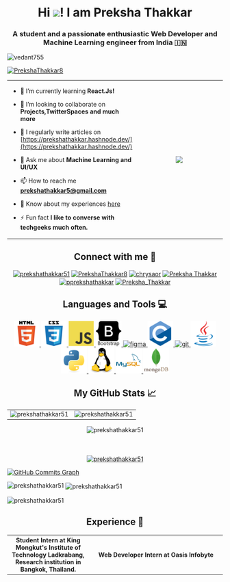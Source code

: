 <h1 align="center">Hi <img heigth="35px" width="35px" src="https://user-images.githubusercontent.com/18350557/176309783-0785949b-9127-417c-8b55-ab5a4333674e.gif"/>! I am Preksha Thakkar</h1>
<h3 align="center">A student and a passionate enthusiastic Web Developer and Machine Learning engineer from India 🇮🇳</h3>

<p align="left"> <img src="https://komarev.com/ghpvc/?username=prekshathakkar51&label=Profile%20views&color=0e75b6&style=flat" alt="vedant755" /> </p>

<p align="left"> <a href="https://twitter.com/PrekshaThakkar8" target="blank"><img src="https://img.shields.io/twitter/follow/PrekshaThakkar5?logo=twitter&style=for-the-badge" alt="PrekshaThakkar8" /></a> </p>


<table><tr><td valign="top" width="50%"> 

- 🌱 I’m currently learning **React.Js!**

- 👯 I’m looking to collaborate on **Projects,TwitterSpaces and much more**

<!-- - 👨‍💻 All of my projects are available at [/]() -->

- 📝 I regularly write articles on [https://prekshathakkar.hashnode.dev/](https://prekshathakkar.hashnode.dev/)

- 💬 Ask me about **Machine Learning and UI/UX**

- 📫 How to reach me **prekshathakkar5@gmail.com**

- 📄 Know about my experiences [here](https://www.linkedin.com/in/preksha-thakkar-816630207/)

- ⚡ Fun fact **I like to converse with techgeeks much often.**

</td><td valign="middle" width="50%">
<div align="center">
<img src="https://rishavanand.github.io/static/images/greetings.gif" align="center" style="width: 100%" />
</div>  
</td></tr></table>

<h2 align="center">Connect with me 🤝</h2>
<p align="center">
<a href="https://dev.to/prekshathakkar51" target="blank"><img align="center" src="https://raw.githubusercontent.com/rahuldkjain/github-profile-readme-generator/master/src/images/icons/Social/devto.svg" alt="prekshathakkar51" height="50" width="60" /></a>
<a href="https://twitter.com/PrekshaThakkar8" target="blank"><img align="center" src="https://raw.githubusercontent.com/rahuldkjain/github-profile-readme-generator/master/src/images/icons/Social/twitter.svg" alt="PrekshaThakkar8" height="50" width="60" /></a>
<a href="https://prekshathakkar.hashnode.dev/" target="blank"><img align="center" src="https://raw.githubusercontent.com/rahuldkjain/github-profile-readme-generator/master/src/images/icons/Social/hashnode.svg" alt="chrysaor" height="50" width="60" /></a>
<a href="https://www.linkedin.com/in/preksha-thakkar-816630207/" target="blank"><img align="center" src="https://raw.githubusercontent.com/rahuldkjain/github-profile-readme-generator/master/src/images/icons/Social/linked-in-alt.svg" alt="Preksha Thakkar" height="50" width="60" /></a>
<a href="https://instagram.com/pprekshathakkar" target="blank"><img align="center" src="https://raw.githubusercontent.com/rahuldkjain/github-profile-readme-generator/master/src/images/icons/Social/instagram.svg" alt="pprekshathakkar" height="50" width="60" /></a>
<a href="https://leetcode.com/Preksha_Thakkar/" target="blank"><img align="center" src="https://raw.githubusercontent.com/rahuldkjain/github-profile-readme-generator/master/src/images/icons/Social/leet-code.svg" alt="Preksha_Thakkar" height="50" width="60" /></a>
</p>

<h2 align="center">Languages and Tools 💻</h2>
<p align="center"> 
<a href="https://www.w3.org/html/" target="_blank" rel="noreferrer"> <img src="https://raw.githubusercontent.com/devicons/devicon/master/icons/html5/html5-original-wordmark.svg" alt="html5" width="60" height="60"/> </a> 
<a href="https://www.w3schools.com/css/" target="_blank" rel="noreferrer"> <img src="https://raw.githubusercontent.com/devicons/devicon/master/icons/css3/css3-original-wordmark.svg" alt="css3" width="60" height="60"/> </a> 
<a href="https://developer.mozilla.org/en-US/docs/Web/JavaScript" target="_blank" rel="noreferrer"> <img src="https://raw.githubusercontent.com/devicons/devicon/master/icons/javascript/javascript-original.svg" alt="javascript" width="60" height="60"/> </a> 
<a href="https://getbootstrap.com" target="_blank" rel="noreferrer"> <img src="https://raw.githubusercontent.com/devicons/devicon/master/icons/bootstrap/bootstrap-plain-wordmark.svg" alt="bootstrap" width="60" height="60"/> </a> 
<a href="https://www.figma.com/" target="_blank" rel="noreferrer"> <img src="https://www.vectorlogo.zone/logos/figma/figma-icon.svg" alt="figma" width="60" height="60"/> </a> 
<a href="https://www.cprogramming.com/" target="_blank" rel="noreferrer"> <img src="https://raw.githubusercontent.com/devicons/devicon/master/icons/c/c-original.svg" alt="c" width="60" height="60"/> </a> 
<a href="https://git-scm.com/" target="_blank" rel="noreferrer"> <img src="https://www.vectorlogo.zone/logos/git-scm/git-scm-icon.svg" alt="git" width="60" height="60"/> </a>
<a href="https://www.java.com" target="_blank" rel="noreferrer"> <img src="https://raw.githubusercontent.com/devicons/devicon/master/icons/java/java-original.svg" alt="java" width="60" height="60"/> </a> 
<a href="https://www.python.org/" target="_blank" rel="noreferrer"> <img src="https://raw.githubusercontent.com/devicons/devicon/master/icons/python/python-original.svg" alt="java" width="60" height="60"/> </a>
<a href="https://www.linux.org/" target="_blank" rel="noreferrer"> <img src="https://raw.githubusercontent.com/devicons/devicon/master/icons/linux/linux-original.svg" alt="linux" width="60" height="60"/> </a> 
<a href="https://www.mysql.com/" target="_blank" rel="noreferrer"> <img src="https://raw.githubusercontent.com/devicons/devicon/master/icons/mysql/mysql-original-wordmark.svg" alt="mysql" width="60" height="60"/> </a> 
<a href="https://www.mongodb.com/" target="_blank" rel="noreferrer"> <img src="https://raw.githubusercontent.com/devicons/devicon/master/icons/mongodb/mongodb-original-wordmark.svg" alt="mongodb" width="60" height="60"/> </a> 
</p>

<h2 align="center">My GitHub Stats 📈</h2>
<table align="center">
<tr><td align="center" valign="middle"><div><img src="https://github-readme-stats.vercel.app/api/top-langs?username=prekshathakkar51&show_icons=true&locale=en&layout=compact&theme=tokyonight" alt="prekshathakkar51" /></div></td>
<td align="center" valign="middle">
<div><img src="https://github-readme-stats.vercel.app/api?username=prekshathakkar51&show_icons=true&locale=en&theme=tokyonight" alt="prekshathakkar51" /></div></td>
</tr>
</table>
<div align="center" style="margin-bottom:20px"><img align="center" src="https://streak-stats.demolab.com?user=prekshathakkar51&theme=tokyonight" alt="prekshathakkar51"/></div>
&nbsp
<p align="center"> <a href="https://github.com/ryo-ma/github-profile-trophy"><img src="https://github-profile-trophy.vercel.app/?username=prekshathakkar51&margin-w=6&theme=tokyonight" alt="prekshathakkar51" /></a> </p>

<a href="http://www.github.com/prekshathakkar51"><img src="https://activity-graph.herokuapp.com/graph?username=prekshathakkar51&bg_color=1c1917&color=ffffff&line=0891b2&point=ffffff&area_color=1c1917&area=true&hide_border=true&custom_title=GitHub%20Commits%20Graph" alt="GitHub Commits Graph" /></a>

<p><img align="left" src="https://github-readme-stats.vercel.app/api/top-langs?username=prekshathakkar51&show_icons=true&locale=en&layout=compact" alt="prekshathakkar51" /></p>

<p>&nbsp;<img align="center" src="https://github-readme-stats.vercel.app/api?username=prekshathakkar51&show_icons=true&locale=en" alt="prekshathakkar51" /></p>

<p><img align="center" src="https://github-readme-streak-stats.herokuapp.com/?user=prekshathakkar51&" alt="prekshathakkar51" /></p>


<h2 align="center">Experience 🚀</h2>
<table>
<tr>
<th width="38%">
Student Intern at King Mongkut's Institute of Technology Ladkrabang, Research institution in Bangkok, Thailand.
</th>
<th>
Web Developer Intern at Oasis Infobyte</th>
</tr>
</table>
